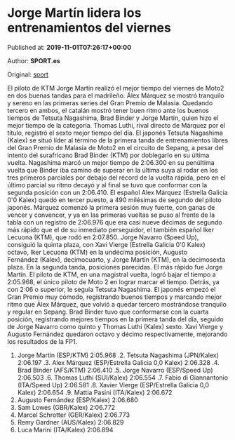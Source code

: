 
# Jorge Martín lidera los entrenamientos del viernes

Published at: **2019-11-01T07:26:17+00:00**

Author: **SPORT.es**

Original: [sport](https://www.sport.es/es/noticias/motor/moto2/jorge-martin-lidera-los-entrenamientos-del-viernes-7709943)

El piloto de KTM Jorge Martín realizó el mejor tiempo del viernes de Moto2 en dos buenas tandas para el madrileño. Álex Márquez se mostró tranquilo y sereno en las primeras series del Gran Premio de Malasia. Quedando tercero en ambos, el catalán mostró tener buen ritmo ante los buenos tiempos de Tetsuta Nagashima, Brad Binder y Jorge Martín, quien hizo el mejor tiempo de la categoría. Thomas Luthi, rival directo de Márquez por el título, registró el sexto mejor tiempo del día.
El japonés Tetsuta Nagashima (Kalex) se situó líder al término de la primera tanda de entrenamientos libres del Gran Premio de Malasia de Moto2 en el circuito de Sepang, a pesar del intento del surafricano Brad Binder (KTM) por doblegarlo en su última vuelta.
Nagashima marcó un mejor tiempo de 2:06.300 en su penúltima vuelta que Binder iba camino de superar en la última suya al rodar en los tres primeros parciales por debajo del récord de la vuelta rápida, pero en el último parcial su ritmo decayó y al final se tuvo que conformar con la segunda posición con un 2:06.410. El español Alex Márquez (Estrella Galicia 0'0 Kalex) quedó en tercer puesto, a 490 milésimas de segundo del piloto japonés.
Márquez comenzó la primera sesión muy fuerte, con ganas de vencer y convencer, y ya en las primeras vueltas se puso al frente de la tabla con un registro de 2:06.976 que era casi nueve décimas de segundo más rápido que el de su inmediato perseguidor, el también español Iker Lecuona (KTM), que rodó en 2:07.850.
Jorge Navarro (Speed Up), consiguió la quinta plaza, con Xavi Vierge (Estrella Galicia 0'0 Kalex) octavo, Iker Lecuona (KTM) en la undécima posición, Augusto Fernández (Kalex), decimocuarto, y Jorge Martín (KTM), en la decimosexta plaza.
En la segunda tanda, posiciones parecidas. El más rápido fue Jorge Martín. El piloto de KTM, en una magistral vuelta, logró bajar el tiempo a 2:05.968, el único piloto de Moto 2 en lograr marcar el tiempo. Detrás, ya con 2:06 o superior, le seguía Tetsuta Nagashima. El japonés empezó el Gran Premio muy cómodo, registrando buenos tiempos y marcando mejor ritmo que Álex Márquez, que volvió a quedar tercero mostrándose tranquilo y regular en Sepang.
Brad Binder tuvo que conformarse con la cuarta posición, registrando mejores tiempos en la primera tanda del día, seguido de Jorge Navarro como quinto y Thomas Luthi (Kalex) sexto. Xavi Vierge y Augusto Fernández quedaron octavo y décimo respectivamente, mejorando los resultados de la FP1.
1. Jorge Martín (ESP/KTM) 2:05.968
.2. Tetsuta Nagashima (JPN/Kalex) 2:06.197
.3. Alex Márquez (ESP/Estrella Galicia 0,0 Kalex) 2:06.328
.4. Brad Binder (AFS/KTM) 2:06.410
.5. Jorge Navarro (ESP/Speed Up) 2:06.503
.6. Thomas Luthi (SUI/Kalex) 2:06.554
.7. Fabio di Giannantonio (ITA/Speed Up) 2:06.581
.8. Xavier Vierge (ESP/Estrella Galicia 0,0 Kalex) 2:06.654
.9. Mattia Pasini (ITA/Kalex) 2:06.672
10. Augusto Fernández (ESP/Kalex) 2:06.680
11. Sam Lowes (GBR/Kalex) 2:06.772
12. Marcel Schrotter (GER/Kalex) 2:06.773
13. Remy Gardner (AUS/Kalex) 2:06.829
14. Luca Marini (ITA/Kalex) 2:06.894
